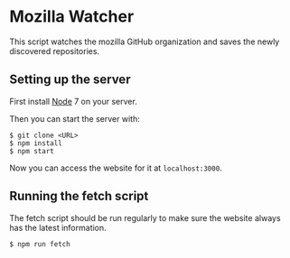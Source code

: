 Mozilla Watcher
=====

This script watches the mozilla GitHub organization and saves the newly discovered repositories.

Setting up the server
-----

First install [Node](http://nodejs.org/) 7 on your server.

Then you can start the server with:

```
$ git clone <URL>
$ npm install
$ npm start
```

Now you can access the website for it at ```localhost:3000```.

Running the fetch script
------

The fetch script should be run regularly to make sure the website always has the latest information.

```
$ npm run fetch
```
